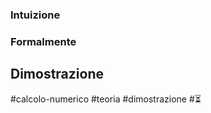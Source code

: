 ### Intuizione


### Formalmente


## Dimostrazione 


#calcolo-numerico #teoria #dimostrazione  #⏳ 